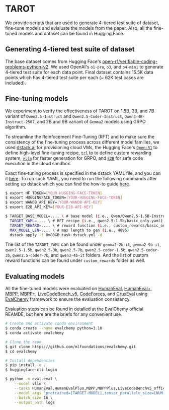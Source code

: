 # TAROT

We provide scripts that are used to generate 4-tiered test suite of dataset, fine-tune models and evlaluate the models from the paper. Also, all the fine-tuned models and dataset can be found in Hugging Face.

## Generating 4-tiered test suite of dataset

The base dataset comes from Hugging Face's [open-r1/verifiable-coding-problems-python-v2](https://huggingface.co/datasets/open-r1/verifiable-coding-problems-python-v2). We used OpenAI's `o1-pro`, `o3`, and `o4-mini` to generate 4-tiered test suite for each data point. Final dataset contains 15.5K data points which has 4-tiered test suite per each (~ 62K test cases are included).

## Fine-tuning models

We experiment to verify the effectiveness of TAROT on 1.5B, 3B, and 7B variant of `Qwen2.5-Instruct` and `Qwen2.5-Coder-Instruct`, `Qwen3-4B-Instruct-2507`, and 2B and 9B variant of `Gemma2` models using GRPO algorithm.

To streamline the Reinfocement Fine-Tuning (RFT) and to make sure the consistency of the fine-tuning process across different model families, we used [dstack.ai](https://dstack.ai/) for provisioning cloud VMs, the Hugging Face's [`Open-R1`](https://github.com/huggingface/open-r1) to define high-level fine-tuning recipe, [`trl`](https://github.com/huggingface/trl) to to define custom rewarding system, [`vllm`](https://github.com/vllm-project/vllm) for faster generation for GRPO, and [`E2B`]() for safe code execution in the cloud sandbox.

Exact fine-tuning process is specified in the dstack YAML file, and you can it [here](./8x80GB.task.dstack.yml). To run such YAML, you need to run the following commands after setting up dstack which you can find the how-to guide [here](https://dstack.ai/docs/installation/).

```bash
$ export HF_TOKEN=[YOUR-HUGGING-FACE-TOKEN]
$ export HUGGINGFACE_TOKEN=[YOUR-HUGGING-FACE-TOKEN]
$ export WANDB_API_KEY=[YOUR-WANDB-API-KEY]
$ export E2B_API_KEY=[YOUR-E2B-API-KEY]

$ TARGET_BASE_MODEL=.... \ # base model (i.e., Qwen/Qwen2.5-1.5B-Instruct)
  TARGET_YAML=.... \ # RFT recipe (i.e., qwen2.5-1.5b/basic_only.yaml)
  TARGET_REWARD=.... \ # reward function (i.e., custom_rewards/basic_only.py)
  MAX_MODEL_LEN=.... \ # max length to gen (i.e., 4096)
  dstack apply -f 8x80GB.task.dstack.yml -d
```

The list of the `TARGET_YAML` can be found under `gemma2-2b-it`, `gemma2-9b-it`, `qwen2.5-1.5b`, `qwen2.5-3b`, `qwen2.5-7b`, `qwen2.5-coder-1.5b`, `qwen2.5-coder-3b`, `qwen2.5-coder-7b`, and `qwen3-4b-it` folders. And the list of custom reward functions can be found under `custom_rewards` folder as well.

## Evaluating models

All the fine-tuned models were evaluated on [HumanEval](https://github.com/openai/human-eval), [HumanEval+](https://github.com/evalplus/evalplus), [MBPP](https://arxiv.org/abs/2108.07732), [MBPP+](https://github.com/evalplus/evalplus), [LiveCodeBench_v5](https://livecodebench.github.io/), [CodeForces](https://arxiv.org/abs/2501.01257v1), and [CruxEval](https://arxiv.org/abs/2401.03065) using [EvalChemy](https://github.com/mlfoundations/evalchemy) framework to ensure the evaluation consistency.

Evaluation steps can be found in detailed at the EvalChemy official REAMDE, but here are the briefs for any convenient use.

```bash
# Create and activate conda environment
$ conda create --name evalchemy python=3.10
$ conda activate evalchemy

# Clone the repo
$ git clone https://github.com/mlfoundations/evalchemy.git
$ cd evalchemy

# Install dependencies
$ pip install -e .
$ huggingface-cli login

$ python -m eval.eval \
    --model vllm \
    --tasks HumanEval,HumanEvalPlus,MBPP,MBPPPlus,LiveCodeBenchv5_official,CodeForces,CruxEval \
    --model_args "pretrained=[TARGET-MODEL],tensor_parallele_size=[NUM-GPUs]" \
    --batch_size 16 \
    --output_path logs

```

